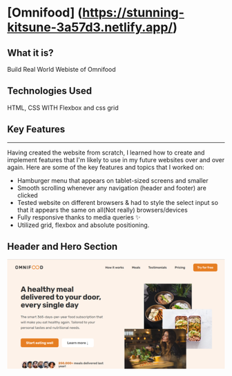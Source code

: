 # [Omnifood] (https://stunning-kitsune-3a57d3.netlify.app/)                                                

## What it is?

Build Real World Webiste of Omnifood

## Technologies Used

HTML, CSS WITH Flexbox and css grid



## Key Features

---


Having created the website from scratch, I learned how to create and implement features that I'm likely to use in my future websites over and over again. Here are some of the key features and topics that I worked on:

- Hamburger menu that appears on tablet-sized screens and smaller
- Smooth scrolling whenever any navigation (header and footer) are clicked
- Tested website on different browsers & had to style the select input so that it appears the same on all(Not really) browsers/devices
- Fully responsive thanks to media queries ✨
- Utilized grid, flexbox and absolute positioning.

## Header and Hero Section

![Header and Hero Section](image.png)
